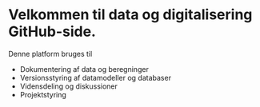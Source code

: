# Velkommen til data og digitalisering GitHub-side.

Denne platform bruges til 
- Dokumentering af data og beregninger
- Versionsstyring af datamodeller og databaser
- Vidensdeling og diskussioner
- Projektstyring
